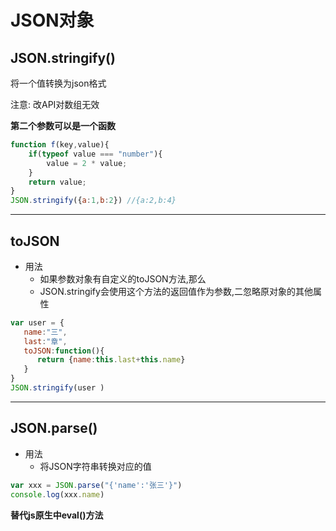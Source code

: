 # JSON对象

## JSON.stringify()

将一个值转换为json格式

注意: 改API对数组无效

**第二个参数可以是一个函数**

````javascript
function f(key,value){
    if(typeof value === "number"){
        value = 2 * value;
    }
    return value;
}
JSON.stringify({a:1,b:2}) //{a:2,b:4}
````

---

## toJSON

- 用法
  - 如果参数对象有自定义的toJSON方法,那么
  - JSON.stringify会使用这个方法的返回值作为参数,二忽略原对象的其他属性

```javascript
var user = {
   name:"三",
   last:"章",
   toJSON:function(){
      return {name:this.last+this.name}
   }     
}
JSON.stringify(user )
```

---

## JSON.parse()

- 用法
  - 将JSON字符串转换对应的值

```javascript
var xxx = JSON.parse("{'name':'张三'}")
console.log(xxx.name)
```

**替代js原生中eval()方法**